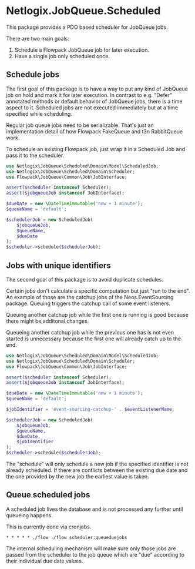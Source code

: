 # Netlogix.JobQueue.Scheduled

This package provides a PDO based scheduler for JobQueue jobs.

There are two main goals:

1. Schedule a Flowpack JobQueue job for later execution.
2. Have a single job only scheduled once.


## Schedule jobs

The first goal of this package is to have a way to put any kind of JobQueue job  on hold
and mark it for later execution.
In contrast to e.g. "Defer" annotated methods or default behavior of JobQueue jobs, there
is a time aspect to it.
Scheduled jobs are not executed immediately but at a time specified while scheduling.

Regular job queue jobs need to be serializable. That's just an implementation detail of
how Flowpack FakeQueue and t3n RabbitQueue work.

To schedule an existing Flowpack job, just wrap it in a Scheduled Job and pass it to
the scheduler.

```php
use Netlogix\JobQueue\Scheduled\Domain\Model\ScheduledJob;
use Netlogix\JobQueue\Scheduled\Domain\Scheduler;
use Flowpack\JobQueue\Common\Job\JobInterface;

assert($scheduler instanceof Scheduler);
assert($jobqueueJob instanceof JobInterface);

$dueDate = new \DateTimeImmutable('now + 1 minute');
$queueName = 'default';

$schedulerJob = new ScheduledJob(
    $jobqueueJob,
    $queueName,
    $dueDate
);
$scheduler->schedule($schedulerJob);
```


## Jobs with unique identifiers

The second goal of this package is to avoid duplicate schedules.

Certain jobs don't calculate a specific computation but just "run to the end".
An example of those are the catchup jobs of the Neos.EventSourcing package.
Queuing triggers the catchup call of
some event listeners.

Queuing another catchup job while the first one is running is good because there might
be additonal changes.

Queueing another catchup job while the previous one has is not even started is
unnecessary because the first one will already catch up to the end.

```php
use Netlogix\JobQueue\Scheduled\Domain\Model\ScheduledJob;
use Netlogix\JobQueue\Scheduled\Domain\Scheduler;
use Flowpack\JobQueue\Common\Job\JobInterface;

assert($scheduler instanceof Scheduler);
assert($jobqueueJob instanceof JobInterface);

$dueDate = new \DateTimeImmutable('now + 1 minute');
$queueName = 'default';

$jobIdentifier = 'event-sourcing-catchup-' . $eventListenerName;

$schedulerJob = new ScheduledJob(
    $jobqueueJob,
    $queueName,
    $dueDate,
    $jobIdentifier
);
$scheduler->schedule($schedulerJob);
```

The "schedule" will only schedule a new job if the specified identifier is not already
scheduled.
If there are conflicts between the existing due date and the one provided by the new
job the earliest value is taken.


## Queue scheduled jobs

A scheduled job lives the database and is not processed any further until queueing
happens.

This is currently done via cronjobs.

```crontab
* * * * * ./flow ./flow scheduler:queueduejobs
```

The internal scheduling mechanism will make sure only those jobs are passed from the
scheduler to the job queue which are "due" according to their individual due date
values.
